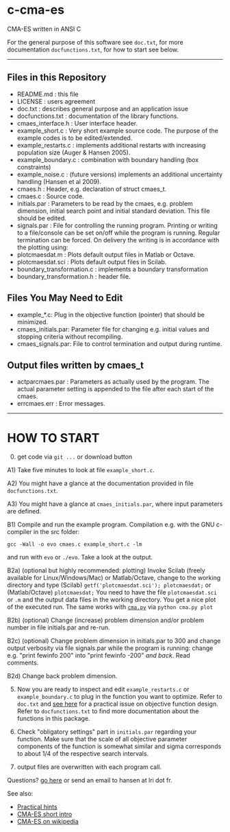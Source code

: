 c-cma-es
========

CMA-ES written in ANSI C

For the general purpose of this software see `doc.txt`, for more
documentation `docfunctions.txt`, for how to start see below.

------------------------------------------------------------------

Files in this Repository
------------------------

- README.md : this file
- LICENSE : users agreement
- doc.txt : describes general purpose and an application issue
- docfunctions.txt : documentation of the library functions. 
- cmaes_interface.h : User interface header.   
- example_short.c : Very short example source code. The purpose of
               the example codes is to be edited/extended.  
- example_restarts.c : implements additional restarts with increasing
               population size (Auger & Hansen 2005). 
- example_boundary.c : combination with boundary handling (box 
     constraints)
- example_noise.c : (future versions) implements an additional 
               uncertainty handling (Hansen et al 2009). 
- cmaes.h : Header, e.g. declaration of struct cmaes_t.  
- cmaes.c : Source code.
- initials.par : Parameters to be read by the cmaes, e.g. problem
      dimension, initial search point and initial standard deviation. 
      This file should be edited. 
- signals.par : File for controlling the running program. Printing 
      or writing to a file/console can be set on/off while the program 
      is running. Regular termination can be forced. On delivery
      the writing is in accordance with the plotting using: 
- plotcmaesdat.m : Plots default output files in Matlab or Octave.
- plotcmaesdat.sci : Plots default output files in Scilab. 
- boundary_transformation.c : implements a boundary transformation
- boundary_transformation.h : header file. 

Files You May Need to Edit
--------------------------

- example_*.c:  Plug in the objective function (pointer) that should 
    be minimized. 
- cmaes_initials.par: Parameter file for changing e.g. initial values and
    stopping criteria without recompiling. 
- cmaes_signals.par: File to control termination and output during 
    runtime. 


Output files written by cmaes_t
-------------------------------

- actparcmaes.par : Parameters as actually used by the program. The
    actual parameter setting is appended to the file after each start 
    of the cmaes. 
- errcmaes.err : Error messages. 


------------------------------------------------------------------

HOW TO START
============

  0) get code via `git ...` or download button
  
  A1) Take five minutes to look at file `example_short.c`. 

  A2) You might have a glance at the documentation provided in file
     `docfunctions.txt`.

  A3) You might have a glance at `cmaes_initials.par`, where input parameters
     are defined. 

  B1) Compile and run the example program. Compilation e.g. with 
     the GNU c-compiler in the src folder:

	gcc -Wall -o evo cmaes.c example_short.c -lm
     
  and run with `evo` or `./evo`. Take a look at the output. 

  B2a) (optional but highly recommended: plotting) Invoke Scilab (freely 
     available for Linux/Windows/Mac) or Matlab/Octave, change to the 
     working directory and type (Scilab)
        `getf('plotcmaesdat.sci'); plotcmaesdat;` 
     or (Matlab/Octave)
        `plotcmaesdat;`
     You need to have the file `plotcmaesdat.sci` or `.m` and the
     output data files in the working directory. You get a nice plot
     of the executed run.
     The same works with [`cma.py`](https://pypi.python.org/pypi/cma) via
       `python cma.py plot`

  B2b) (optional) Change (increase) problem dimension and/or problem
     number in file initials.par and re-run.

  B2c) (optional) Change problem dimension in initials.par to 300 and
     change output verbosity via file signals.par while the program
     is running: change e.g. "print fewinfo 200" into "print fewinfo
     -200" *and back*. Read comments. 

  B2d) Change back problem dimension.  

  5) Now you are ready to inspect and edit `example_restarts.c` or `example_boundary.c`
    to plug in the function you want to optimize. Refer to `doc.txt` and [see here](https://www.lri.fr/~hansen/cmaes_inmatlab.html#practical) for
    a practical issue on objective function design. Refer to
    `docfunctions.txt` to find more documentation about the functions in 
    this package. 

  6) Check "obligatory settings" part in `initials.par` regarding your
     function. Make sure that the scale of all objective parameter
     components of the function is somewhat similar and sigma
     corresponds to about 1/4 of the respective search intervals.

  7) output files are overwritten with each program call.  


Questions? [go here](https://github.com/cma-es/c-cma-es/issues/new) or 
send an email to hansen at lri dot fr. 

See also: 
- [Practical hints](https://www.lri.fr/~hansen/cmaes_inmatlab.html#practical)
- [CMA-ES short intro](https://www.lri.fr/~hansen/cmaesintro.html)
- [CMA-ES on wikipedia](http://en.wikipedia.org/wiki/CMA-ES)

